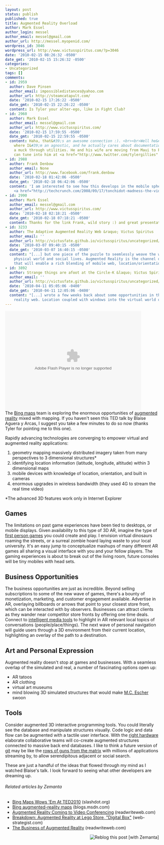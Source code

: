 ```yaml
---
layout: post
status: publish
published: true
title: Augmented Reality Overload
author: Mark Essel
author_login: messel
author_email: messel@gmail.com
author_url: http://messel.myopenid.com/
wordpress_id: 3046
wordpress_url: http://www.victusspiritus.com/?p=3046
date: '2010-02-15 08:26:32 -0500'
date_gmt: '2010-02-15 15:26:32 -0500'
categories:
- Uncategorized
tags: []
comments:
- id: 2959
  author: Dave Pinsen
  author_email: impossibledistances@yahoo.com
  author_url: http://steamcatapult.com/
  date: '2010-02-15 17:26:22 -0500'
  date_gmt: '2010-02-15 22:26:22 -0500'
  content: Is Tyler your alter-ego, like in Fight Club?
- id: 2960
  author: Mark Essel
  author_email: messel@gmail.com
  author_url: http://www.victusspiritus.com/
  date: '2010-02-15 17:59:55 -0500'
  date_gmt: '2010-02-15 22:59:55 -0500'
  content: Haha, that&#39;s an awesome connection :). <br><br>Well he&#39;s religious
    where I&#39;m an agnostic, and he actually cares about documentation where I run
    a muck through utilities. He and his wife are moving from Maui to Portland. You
    can tune into him at <a href="http://www.twitter.com/tylergillies" rel="nofollow">http://www.twitter.com/tylergillies</a>
- id: 2988
  author: Frank Denbow
  author_email: None
  author_url: http://www.facebook.com/frank.denbow
  date: '2010-02-18 01:42:06 -0500'
  date_gmt: '2010-02-18 06:42:06 -0500'
  content: 'I am interested to see how this develops in the mobile sphere (a la Tonchidot:
    <a href="http://techcrunch.com/2008/09/17/tonchidot-madness-the-video/" rel="nofollow">http://techcrunch.com/2008/09/17/tonchidot-madn...</a>)'
- id: 2990
  author: Mark Essel
  author_email: messel@gmail.com
  author_url: http://www.victusspiritus.com/
  date: '2010-02-18 02:18:21 -0500'
  date_gmt: '2010-02-18 07:18:21 -0500'
  content: Thanks for the link Frank, wild story :) and great presentation by Iguchi.
- id: 3233
  author: The Adaptive Augmented Reality Web &raquo; Victus Spiritus
  author_email: ''
  author_url: http://victusfate.github.io/victusspiritus/uncategorized/2010/03/07/the-adaptive-augmented-reality-web/
  date: '2010-03-07 09:40:15 -0500'
  date_gmt: '2010-03-07 16:40:15 -0500'
  content: "[...] but one piece of the puzzle to seemlessly weave the web within our
    physical world and social lives. Augmented Reality is the channel of opportunity
    that will enable a rich blending of mobile web, location/orientation, [...]"
- id: 3892
  author: Strange things are afoot at the Circle-K &laquo; Victus Spiritus
  author_email: ''
  author_url: http://victusfate.github.io/victusspiritus/uncategorized/2010/04/11/strange-things-are-afoot-at-the-circle-k/
  date: '2010-04-11 05:05:06 -0400'
  date_gmt: '2010-04-11 12:05:06 -0400'
  content: "[...] wrote a few weeks back about some opportunities in the augmented
    reality web. Location coupled with windows into the virtual world open up [...]"
---
```

<p><object classid="clsid:d27cdb6e-ae6d-11cf-96b8-444553540000" width="446" height="326" codebase="http://download.macromedia.com/pub/shockwave/cabs/flash/swflash.cab#version=6,0,40,0"><param name="allowFullScreen" value="true" /><param name="wmode" value="transparent" /><param name="bgColor" value="#ffffff" /><param name="flashvars" value="vu=http://video.ted.com/talks/dynamic/BlaiseAguerayArcas_2010-medium.mp4&amp;su=http://images.ted.com/images/ted/tedindex/embed-posters/BlaiseAgueraYArcas-2010.embed_thumbnail.jpg&amp;vw=432&amp;vh=240&amp;ap=0&amp;ti=766&amp;introDuration=16500&amp;adDuration=4000&amp;postAdDuration=2000&amp;adKeys=talk=blaise_aguera;year=2010;theme=a_taste_of_ted2010;theme=the_creative_spark;theme=new_on_ted_com;event=TED2010;&amp;preAdTag=tconf.ted/embed;tile=1;sz=512x288;" /><param name="src" value="http://video.ted.com/assets/player/swf/EmbedPlayer.swf" /><param name="bgcolor" value="#ffffff" /><param name="allowfullscreen" value="true" /><embed type="application/x-shockwave-flash" width="446" height="326" src="http://video.ted.com/assets/player/swf/EmbedPlayer.swf" flashvars="vu=http://video.ted.com/talks/dynamic/BlaiseAguerayArcas_2010-medium.mp4&amp;su=http://images.ted.com/images/ted/tedindex/embed-posters/BlaiseAgueraYArcas-2010.embed_thumbnail.jpg&amp;vw=432&amp;vh=240&amp;ap=0&amp;ti=766&amp;introDuration=16500&amp;adDuration=4000&amp;postAdDuration=2000&amp;adKeys=talk=blaise_aguera;year=2010;theme=a_taste_of_ted2010;theme=the_creative_spark;theme=new_on_ted_com;event=TED2010;&amp;preAdTag=tconf.ted/embed;tile=1;sz=512x288;" bgcolor="#ffffff" wmode="transparent" allowfullscreen="true"></embed></object><br />
The <a class="zem_slink" title="Bing Maps" rel="homepage" href="http://www.bing.com/maps">Bing maps</a> team is exploring the enormous opportunities of <a class="zem_slink" title="Augmented reality" rel="wikipedia" href="http://en.wikipedia.org/wiki/Augmented_reality">augmented reality</a> mixed with mapping. If you haven't seen this TED talk by Blaise Aguera y Arcas, I suggest you take a few minutes to do so now (thanks Tyler for pointing me to this one).</p>
<p>Rapidly advancing technologies are converging to empower virtual and augmented reality applications:</p>
<ol>
<li>geometry mapping massively distributed imagery taken from many perspectives to 3 dimensional structures*</li>
<li>identifying location information (latitude, longitude, altitude) within 3 dimensional maps</li>
<li>mobile devices with knowledge of location, orientation, and built in cameras</li>
<li>enormous upgrades in wireless bandwidth (they used 4G to stream the real time video)</li>
</ol>
<p>*The advanced 3D features work only in Internet Explorer</p>
<h2>Games</h2>
<p>The limitations on past game experiences have been tied to desktops, or mobile displays. Given availability to this type of 3D AR, imagine the type of <a href="http://www.youtube.com/watch?v=wJItdmumxYY&amp;feature=player_embedded">first person games</a> you could create and play. I envision virtual dinosaurs roaming the streets, or a surreal zombie hoard laying waste to your local university. It's an easy jump to conceptualize mashups of many different AR games all sharing a visual interface with you and your fellow players. The gaming experiences is about to break out of the living room, future consoles will be tiny mobiles with head sets.</p>
<h2>Business Opportunities</h2>
<p>The business opportunities are just as incredible. Beyond selling subscriptions to some of the new wave of games, there's a bounty of monetization, marketing, and customer engagement available. Advertise in AR, overlaying billboards or arrows that point to your closest store front, which can be interacted with by observers. Businesses can attract clients as they wander near competitor store fronts by offering one time deals. Connect to <a href="http://victusmedia.com">intelligent media tools</a> to highlight in AR relevant local topics of conversations (people/place/things). The next wave of personal navigation will guide users through a 3D environment from their current location, highlighting an overlay of the path to a destination.</p>
<h2>Art and Personal Expression</h2>
<p>Augmented reality doesn't stop at games and businesses. With a seamless overlap of the simulated and real, a number of fascinating options open up:</p>
<ul>
<li>AR tatoos</li>
<li>AR clothing</li>
<li>virtual art museums</li>
<li>mind blowing 3D simulated structures that would make <a href="http://www.bing.com/images/search?q=mc+escher&amp;go=&amp;form=QBIL&amp;qs=n&amp;sc=8-3">M.C. Escher </a>swoon</li>
</ul>
<h2>Tools</h2>
<p>Consider augmented 3D interactive programming tools. You could literally see the database and manipulate structures visually. Code logic and data flow can be augmented with a tactile user interface. With the <a href="http://victusfate.github.io/victusspiritus/uncategorized/2010/01/29/the-ideal-computer-converges-on-invisible/">right hardware </a>elaborate collaborative teams will co-create augmented structures connected to massive back end databases. I like to think a future version of <a href="http://victusfate.github.io/victusspiritus/uncategorized/2010/02/09/gotta-grock-git/">git</a> may be like the <a href="http://www.youtube.com/watch?v=Y70vcs3oV14">rows of guns from the matrix</a> with millions of applications streaming by, to allow serendipitous adjacent or social search.</p>
<p>These are just a handful of the ideas that flowed through my mind as I watched Blaise's talk. I look forward to seeing what other developers are dreaming up.</p>
<h6 class="zemanta-related-title" style="font-size: 1em;">Related articles by Zemanta</h6>
<ul class="zemanta-article-ul">
<li class="zemanta-article-ul-li"><a href="http://slashdot.org/story/10/02/14/1340204/Bing-Maps-Wows-Em-At-TED2010?from=rss">Bing Maps Wows 'Em At TED2010</a> (slashdot.org)</li>
<li class="zemanta-article-ul-li"><a href="http://blogs.msdn.com/stevecla01/archive/2010/02/14/bing-augmented-reality-maps.aspx">Bing augmented-reality maps</a> (blogs.msdn.com)</li>
<li class="zemanta-article-ul-li"><a href="http://www.readwriteweb.com/archives/augmented_reality_video_conferencing.php">Augmented Reality Coming to Video Conferencing</a> (readwriteweb.com)</li>
<li class="zemanta-article-ul-li"><a href="http://www.web-strategist.com/blog/2009/11/16/video-augmented-reality-at-lego-store-digital-box/">Breakdown: Augmented Reality at Lego Store, "Digital Box"</a> (web-strategist.com)</li>
<li class="zemanta-article-ul-li"><a href="http://www.readwriteweb.com/archives/the_business_of_augmented_reality_event.php">The Business of Augmented Reality</a> (readwriteweb.com)</li>
</ul>
<div class="zemanta-pixie" style="margin-top: 10px; height: 15px;"><a class="zemanta-pixie-a" title="Reblog this post [with Zemanta]" href="http://reblog.zemanta.com/zemified/c2872c7c-4374-4f77-84f6-a19d5b7ff375/"><img class="zemanta-pixie-img" style="border: medium none; float: right;" src="http://img.zemanta.com/reblog_e.png?x-id=c2872c7c-4374-4f77-84f6-a19d5b7ff375" alt="Reblog this post [with Zemanta]" /></a><span class="zem-script more-related pretty-attribution"><script src="http://static.zemanta.com/readside/loader.js" type="text/javascript"></script></span></div>
